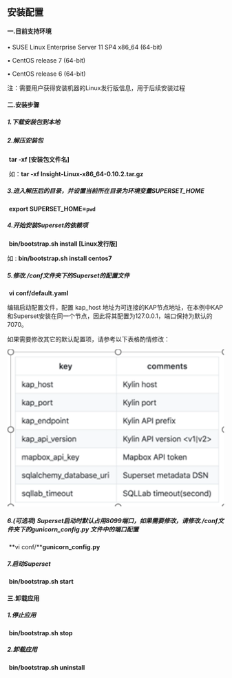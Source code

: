 ## 安装配置

####  **一**.**目前支持环境**

•   SUSE Linux Enterprise Server 11 SP4 x86_64 (64-bit)

•   CentOS release 7 (64-bit)

•   CentOS release 6 (64-bit)

注：需要用户获得安装机器的Linux发行版信息，用于后续安装过程



#### **二.安装步骤**

##### 1.下载安装包到本地

##### 2.解压安装包

​             **tar -xf [****安装包文件名****]**

​         如：**tar -xf Insight-Linux-x86_64-0.10.2.tar.gz**

 

##### 3.进入解压后的目录，并设置当前所在目录为环境变量SUPERSET_HOME

 

​             **export SUPERSET_HOME=`pwd`**

 

##### 4.开始安装Superset的依赖项

 

​             **bin/bootstrap.sh install [Linux****发行版****]**

  如  : **bin/bootstrap.sh install centos7**

 

##### 5.修改./conf文件夹下的Superset的配置文件

 

​             **vi conf/default.yaml** 

 

编辑启动配置文件，配置 kap_host 地址为可连接的KAP节点地址，在本例中KAP和Superset安装在同一个节点，因此将其配置为127.0.0.1，端口保持为默认的7070。

如果需要修改其它的默认配置项，请参考以下表格酌情修改： 

 

 

![img](Typora截图存放/15398345771553.png)

 

##### 6.(可选项) Superset启动时默认占用8099端口，如果需要修改，请修改./conf文件夹下的gunicorn_config.py 文件中的端口配置 

​                        **vi conf/****gunicorn_config.py**

##### 7.启动Superset

​         **bin/bootstrap.sh start**



#### **三.卸载应用**

##### 1.停止应用

​      **bin/bootstrap.sh stop**

##### 2.卸载应用

​      **bin/bootstrap.sh uninstall**

 

 
